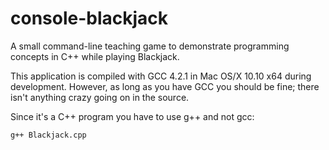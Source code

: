 # console-blackjack
A small command-line teaching game to demonstrate programming concepts in C++ while playing Blackjack.

This application is compiled with GCC 4.2.1 in Mac OS/X 10.10 x64 during development. However, as long as you have GCC you should be fine; there isn't anything crazy going on in the source.

Since it's a C++ program you have to use g++ and not gcc:

	g++ Blackjack.cpp
